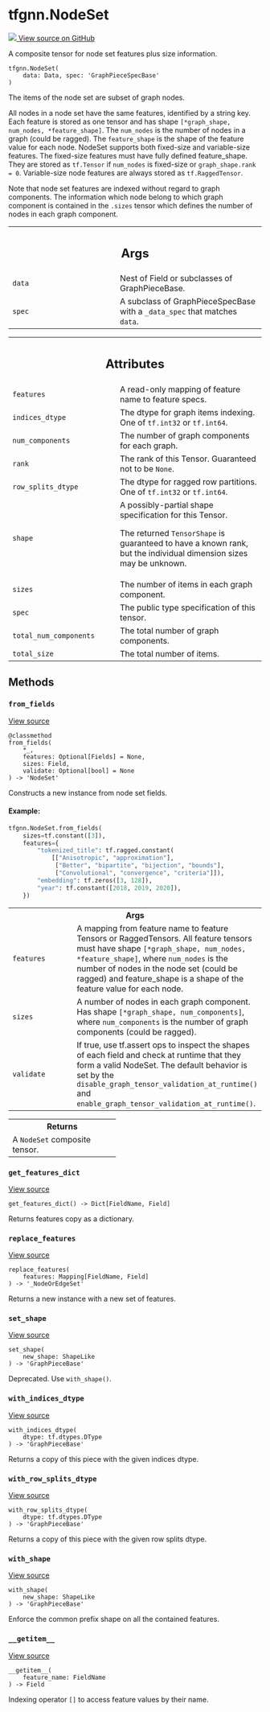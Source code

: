 # tfgnn.NodeSet

<!-- Insert buttons and diff -->

<a target="_blank" href="https://github.com/tensorflow/gnn/tree/master/tensorflow_gnn/graph/graph_tensor.py#L567-L648">
<img src="https://www.tensorflow.org/images/GitHub-Mark-32px.png" /> View source
on GitHub </a>

A composite tensor for node set features plus size information.

<pre class="devsite-click-to-copy prettyprint lang-py tfo-signature-link">
<code>tfgnn.NodeSet(
    data: Data, spec: 'GraphPieceSpecBase'
)
</code></pre>

<!-- Placeholder for "Used in" -->

The items of the node set are subset of graph nodes.

All nodes in a node set have the same features, identified by a string key. Each
feature is stored as one tensor and has shape `[*graph_shape, num_nodes,
*feature_shape]`. The `num_nodes` is the number of nodes in a graph (could be
ragged). The `feature_shape` is the shape of the feature value for each node.
NodeSet supports both fixed-size and variable-size features. The fixed-size
features must have fully defined feature_shape. They are stored as `tf.Tensor`
if `num_nodes` is fixed-size or `graph_shape.rank = 0`. Variable-size node
features are always stored as `tf.RaggedTensor`.

Note that node set features are indexed without regard to graph components. The
information which node belong to which graph component is contained in the
`.sizes` tensor which defines the number of nodes in each graph component.

<!-- Tabular view -->

 <table class="responsive fixed orange">
<colgroup><col width="214px"><col></colgroup>
<tr><th colspan="2"><h2 class="add-link">Args</h2></th></tr>

<tr>
<td>
<code>data</code><a id="data"></a>
</td>
<td>
Nest of Field or subclasses of GraphPieceBase.
</td>
</tr><tr>
<td>
<code>spec</code><a id="spec"></a>
</td>
<td>
A subclass of GraphPieceSpecBase with a <code>_data_spec</code> that matches
<code>data</code>.
</td>
</tr>
</table>

<!-- Tabular view -->

 <table class="responsive fixed orange">
<colgroup><col width="214px"><col></colgroup>
<tr><th colspan="2"><h2 class="add-link">Attributes</h2></th></tr>

<tr> <td> <code>features</code><a id="features"></a> </td> <td> A read-only
mapping of feature name to feature specs. </td> </tr><tr> <td>
<code>indices_dtype</code><a id="indices_dtype"></a> </td> <td> The dtype for
graph items indexing. One of <code>tf.int32</code> or <code>tf.int64</code>.
</td> </tr><tr> <td> <code>num_components</code><a id="num_components"></a>
</td> <td> The number of graph components for each graph. </td> </tr><tr> <td>
<code>rank</code><a id="rank"></a> </td> <td> The rank of this Tensor.
Guaranteed not to be <code>None</code>. </td> </tr><tr> <td>
<code>row_splits_dtype</code><a id="row_splits_dtype"></a> </td> <td> The dtype
for ragged row partitions. One of <code>tf.int32</code> or
<code>tf.int64</code>. </td> </tr><tr> <td> <code>shape</code><a id="shape"></a>
</td> <td> A possibly-partial shape specification for this Tensor.

The returned <code>TensorShape</code> is guaranteed to have a known rank, but the
individual dimension sizes may be unknown.
</td>
</tr><tr>
<td>
<code>sizes</code><a id="sizes"></a>
</td>
<td>
The number of items in each graph component.
</td>
</tr><tr>
<td>
<code>spec</code><a id="spec"></a>
</td>
<td>
The public type specification of this tensor.
</td>
</tr><tr>
<td>
<code>total_num_components</code><a id="total_num_components"></a>
</td>
<td>
The total number of graph components.
</td>
</tr><tr>
<td>
<code>total_size</code><a id="total_size"></a>
</td>
<td>
The total number of items.
</td>
</tr>
</table>

## Methods

<h3 id="from_fields"><code>from_fields</code></h3>

<a target="_blank" class="external" href="https://github.com/tensorflow/gnn/tree/master/tensorflow_gnn/graph/graph_tensor.py#L587-L639">View
source</a>

<pre class="devsite-click-to-copy prettyprint lang-py tfo-signature-link">
<code>@classmethod</code>
<code>from_fields(
    *_,
    features: Optional[Fields] = None,
    sizes: Field,
    validate: Optional[bool] = None
) -> 'NodeSet'
</code></pre>

Constructs a new instance from node set fields.

#### Example:

```python
tfgnn.NodeSet.from_fields(
    sizes=tf.constant([3]),
    features={
        "tokenized_title": tf.ragged.constant(
            [["Anisotropic", "approximation"],
             ["Better", "bipartite", "bijection", "bounds"],
             ["Convolutional", "convergence", "criteria"]]),
        "embedding": tf.zeros([3, 128]),
        "year": tf.constant([2018, 2019, 2020]),
    })
```

<!-- Tabular view -->

 <table class="responsive fixed orange">
<colgroup><col width="214px"><col></colgroup>
<tr><th colspan="2">Args</th></tr>

<tr>
<td>
<code>features</code>
</td>
<td>
A mapping from feature name to feature Tensors or RaggedTensors.
All feature tensors must have shape <code>[*graph_shape, num_nodes,
*feature_shape]</code>, where <code>num_nodes</code> is the number of nodes in the node
set (could be ragged) and feature_shape is a shape of the feature value
for each node.
</td>
</tr><tr>
<td>
<code>sizes</code>
</td>
<td>
A number of nodes in each graph component. Has shape
<code>[*graph_shape, num_components]</code>, where <code>num_components</code> is the number
of graph components (could be ragged).
</td>
</tr><tr>
<td>
<code>validate</code>
</td>
<td>
If true, use tf.assert ops to inspect the shapes of each field
and check at runtime that they form a valid NodeSet.  The default
behavior is set by the <code>disable_graph_tensor_validation_at_runtime()</code>
and <code>enable_graph_tensor_validation_at_runtime()</code>.
</td>
</tr>
</table>

<!-- Tabular view -->

 <table class="responsive fixed orange">
<colgroup><col width="214px"><col></colgroup>
<tr><th colspan="2">Returns</th></tr>
<tr class="alt">
<td colspan="2">
A <code>NodeSet</code> composite tensor.
</td>
</tr>

</table>

<h3 id="get_features_dict"><code>get_features_dict</code></h3>

<a target="_blank" class="external" href="https://github.com/tensorflow/gnn/tree/master/tensorflow_gnn/graph/graph_tensor.py#L222-L224">View
source</a>

<pre class="devsite-click-to-copy prettyprint lang-py tfo-signature-link">
<code>get_features_dict() -> Dict[FieldName, Field]
</code></pre>

Returns features copy as a dictionary.

<h3 id="replace_features"><code>replace_features</code></h3>

<a target="_blank" class="external" href="https://github.com/tensorflow/gnn/tree/master/tensorflow_gnn/graph/graph_tensor.py#L553-L559">View
source</a>

<pre class="devsite-click-to-copy prettyprint lang-py tfo-signature-link">
<code>replace_features(
    features: Mapping[FieldName, Field]
) -> '_NodeOrEdgeSet'
</code></pre>

Returns a new instance with a new set of features.

<h3 id="set_shape"><code>set_shape</code></h3>

<a target="_blank" class="external" href="https://github.com/tensorflow/gnn/tree/master/tensorflow_gnn/graph/graph_piece.py#L277-L279">View
source</a>

<pre class="devsite-click-to-copy prettyprint lang-py tfo-signature-link">
<code>set_shape(
    new_shape: ShapeLike
) -> 'GraphPieceBase'
</code></pre>

Deprecated. Use `with_shape()`.

<h3 id="with_indices_dtype"><code>with_indices_dtype</code></h3>

<a target="_blank" class="external" href="https://github.com/tensorflow/gnn/tree/master/tensorflow_gnn/graph/graph_piece.py#L308-L321">View
source</a>

<pre class="devsite-click-to-copy prettyprint lang-py tfo-signature-link">
<code>with_indices_dtype(
    dtype: tf.dtypes.DType
) -> 'GraphPieceBase'
</code></pre>

Returns a copy of this piece with the given indices dtype.

<h3 id="with_row_splits_dtype"><code>with_row_splits_dtype</code></h3>

<a target="_blank" class="external" href="https://github.com/tensorflow/gnn/tree/master/tensorflow_gnn/graph/graph_piece.py#L347-L360">View
source</a>

<pre class="devsite-click-to-copy prettyprint lang-py tfo-signature-link">
<code>with_row_splits_dtype(
    dtype: tf.dtypes.DType
) -> 'GraphPieceBase'
</code></pre>

Returns a copy of this piece with the given row splits dtype.

<h3 id="with_shape"><code>with_shape</code></h3>

<a target="_blank" class="external" href="https://github.com/tensorflow/gnn/tree/master/tensorflow_gnn/graph/graph_piece.py#L281-L295">View
source</a>

<pre class="devsite-click-to-copy prettyprint lang-py tfo-signature-link">
<code>with_shape(
    new_shape: ShapeLike
) -> 'GraphPieceBase'
</code></pre>

Enforce the common prefix shape on all the contained features.

<h3 id="__getitem__"><code>__getitem__</code></h3>

<a target="_blank" class="external" href="https://github.com/tensorflow/gnn/tree/master/tensorflow_gnn/graph/graph_tensor.py#L53-L55">View
source</a>

<pre class="devsite-click-to-copy prettyprint lang-py tfo-signature-link">
<code>__getitem__(
    feature_name: FieldName
) -> Field
</code></pre>

Indexing operator `[]` to access feature values by their name.
